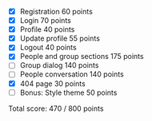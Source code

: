 - [x] Registration 60 points
- [x] Login 70 points
- [x] Profile 40 points
- [x] Update profile 55 points
- [x] Logout 40 points
- [x] People and group sections 175 points
- [ ] Group dialog 140 points
- [ ] People conversation 140 points
- [x] 404 page 30 points
- [ ] Bonus: Style theme 50 points

Total score: 470 / 800 points
